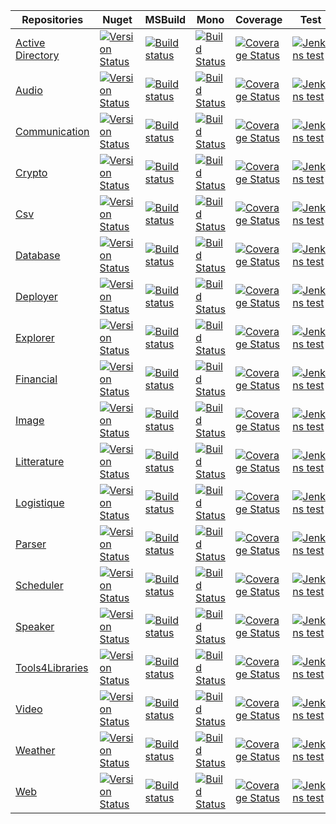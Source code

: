 Repositories     | Nuget    |  MSBuild  |  Mono    |  Coverage |  Test 
-------- |  --------  |  -------- |  --------  |  -------- |  -------- 
[Active Directory](https://github.com/ThibaultMontaufray/Droid-ActiveDirectory)| [![Version Status](https://img.shields.io/nuget/v/Droid_ActiveDirectory.svg)](https://www.nuget.org/packages/Droid_ActiveDirectory/) |  [![Build status](https://ci.appveyor.com/api/projects/status/y73455waby0cr4ir?svg=true)](https://ci.appveyor.com/project/ThibaultMontaufray/Droid-activedirectory) |  [![Build Status](https://travis-ci.org/ThibaultMontaufray/Droid-ActiveDirectory.svg?branch=master)](https://travis-ci.org/ThibaultMontaufray/Droid-ActiveDirectory) | [![Coverage Status](https://coveralls.io/repos/github/ThibaultMontaufray/Droid-ActiveDirectory/badge.svg?branch=master)](https://coveralls.io/github/ThibaultMontaufray/Droid-ActiveDirectory?branch=master) |  [![Jenkins test](https://img.shields.io/jenkins/t/http/94.247.180.137:8080/CI-Droid-ActiveDirectory.svg)](http://94.247.180.137:8080/job/CI-Droid-ActiveDirectory/)
[Audio](https://github.com/ThibaultMontaufray/Droid-Audio)| [![Version Status](https://img.shields.io/nuget/v/Droid_Audio.svg)](https://www.nuget.org/packages/Droid_Audio/) | [![Build status](https://ci.appveyor.com/api/projects/status/3hb6k7ueo3s6xr2x?svg=true)](https://ci.appveyor.com/project/ThibaultMontaufray/Droid-audio) | [![Build Status](https://travis-ci.org/ThibaultMontaufray/Droid-Audio.svg?branch=master)](https://travis-ci.org/ThibaultMontaufray/Droid-Audio) | [![Coverage Status](https://coveralls.io/repos/github/ThibaultMontaufray/Droid-Audio/badge.svg?branch=master)](https://coveralls.io/github/ThibaultMontaufray/Droid-Audio?branch=master) | [![Jenkins test](https://img.shields.io/jenkins/t/http/94.247.180.137:8080/CI-Droid-Audio.svg)](http://94.247.180.137:8080/job/CI-Droid-Audio/)
[Communication](https://github.com/ThibaultMontaufray/Droid-Communication)| [![Version Status](https://img.shields.io/nuget/v/Droid_Communication.svg)](https://www.nuget.org/packages/Droid_Communication/) |  [![Build status](https://ci.appveyor.com/api/projects/status/k1fui8m5t0k7t392?svg=true)](https://ci.appveyor.com/project/ThibaultMontaufray/Droid-communication) | [![Build Status](https://travis-ci.org/ThibaultMontaufray/Droid-Communication.svg?branch=master)](https://travis-ci.org/ThibaultMontaufray/Droid-Communication) | [![Coverage Status](https://coveralls.io/repos/github/ThibaultMontaufray/Droid-Communication/badge.svg?branch=master)](https://coveralls.io/github/ThibaultMontaufray/Droid-Communication?branch=master) | [![Jenkins test](https://img.shields.io/jenkins/t/http/94.247.180.137:8080/CI-Droid-Communication.svg)](http://94.247.180.137:8080/job/CI-Droid-Communication/)
[Crypto](https://github.com/ThibaultMontaufray/Droid-Crypto)| [![Version Status](https://img.shields.io/nuget/v/Droid_cryptography.svg)](https://www.nuget.org/packages/Droid_cryptography/) |    [![Build status](https://ci.appveyor.com/api/projects/status/8yeq7723kr21e2tj?svg=true)](https://ci.appveyor.com/project/ThibaultMontaufray/Droid-crypto) | [![Build Status](https://travis-ci.org/ThibaultMontaufray/Droid-Crypto.svg?branch=master)](https://travis-ci.org/ThibaultMontaufray/Droid-Crypto) | [![Coverage Status](https://coveralls.io/repos/github/ThibaultMontaufray/Droid-Crypto/badge.svg?branch=master)](https://coveralls.io/github/ThibaultMontaufray/Droid-Crypto?branch=master) | [![Jenkins test](https://img.shields.io/jenkins/t/http/94.247.180.137:8080/CI-Droid-Crypto.svg)](http://94.247.180.137:8080/job/CI-Droid-Crypto/) 
[Csv](https://github.com/ThibaultMontaufray/Droid-csv)| [![Version Status](https://img.shields.io/nuget/v/Droid_csv.svg)](https://www.nuget.org/packages/Droid_csv/) |  [![Build status](https://ci.appveyor.com/api/projects/status/c6gmr91fve2mylen?svg=true)](https://ci.appveyor.com/project/ThibaultMontaufray/Droid-csv)|  [![Build Status](https://travis-ci.org/ThibaultMontaufray/Droid-Csv.svg?branch=master)](https://travis-ci.org/ThibaultMontaufray/Droid-Csv) | [![Coverage Status](https://coveralls.io/repos/github/ThibaultMontaufray/Droid-Csv/badge.svg?branch=master)](https://coveralls.io/github/ThibaultMontaufray/Droid-Csv?branch=master) | [![Jenkins test](https://img.shields.io/jenkins/t/http/94.247.180.137:8080/CI-Droid-csv.svg)](http://94.247.180.137:8080/job/CI-Droid-csv/) 
[Database](https://github.com/ThibaultMontaufray/Droid-Database)| [![Version Status](https://img.shields.io/nuget/v/Droid_Database.svg)](https://www.nuget.org/packages/Droid_Database/) |   [![Build status](https://ci.appveyor.com/api/projects/status/7b79fo326cqcy2ww?svg=true)](https://ci.appveyor.com/project/ThibaultMontaufray/Droid-database) | [![Build Status](https://travis-ci.org/ThibaultMontaufray/Droid-Database.svg?branch=master)](https://travis-ci.org/ThibaultMontaufray/Droid-Database) |  [![Coverage Status](https://coveralls.io/repos/github/ThibaultMontaufray/Droid-Database/badge.svg?branch=master)](https://coveralls.io/github/ThibaultMontaufray/Droid-Database?branch=master) | [![Jenkins test](https://img.shields.io/jenkins/t/http/94.247.180.137:8080/CI-Droid-Database.svg)](http://94.247.180.137:8080/job/CI-Droid-Database/)
[Deployer](https://github.com/ThibaultMontaufray/Droid-Deployer)| [![Version Status](https://img.shields.io/nuget/v/Droid_Deployer.svg)](https://www.nuget.org/packages/Droid_Deployer/) |  [![Build status](https://ci.appveyor.com/api/projects/status/urvqq0ct1uu1m7ic?svg=true)](https://ci.appveyor.com/project/ThibaultMontaufray/Droid-deployer) | [![Build Status](https://travis-ci.org/ThibaultMontaufray/Droid-Deployer.svg?branch=master)](https://travis-ci.org/ThibaultMontaufray/Droid-Deployer) | [![Coverage Status](https://coveralls.io/repos/github/ThibaultMontaufray/Droid-Deployer/badge.svg?branch=master)](https://coveralls.io/github/ThibaultMontaufray/Droid-Deployer?branch=master) | [![Jenkins test](https://img.shields.io/jenkins/t/http/94.247.180.137:8080/CI-Droid-Deployer.svg)](http://94.247.180.137:8080/job/CI-Droid-Deployer/)
[Explorer](https://github.com/ThibaultMontaufray/Droid-Explorer)| [![Version Status](https://img.shields.io/nuget/v/Droid_Explorer.svg)](https://www.nuget.org/packages/Droid_Explorer/) | [![Build status](https://ci.appveyor.com/api/projects/status/0vg3nm3h4n2u902w?svg=true)](https://ci.appveyor.com/project/ThibaultMontaufray/Droid-explorer) |  [![Build Status](https://travis-ci.org/ThibaultMontaufray/Droid-Explorer.svg?branch=master)](https://travis-ci.org/ThibaultMontaufray/Droid-Explorer) | [![Coverage Status](https://coveralls.io/repos/github/ThibaultMontaufray/Droid-Explorer/badge.svg?branch=master)](https://coveralls.io/github/ThibaultMontaufray/Droid-Explorer?branch=master) | [![Jenkins test](https://img.shields.io/jenkins/t/http/94.247.180.137:8080/CI-Droid-Explorer.svg)](http://94.247.180.137:8080/job/CI-Droid-Explorer/) 
[Financial](https://github.com/ThibaultMontaufray/Droid-Financial)| [![Version Status](https://img.shields.io/nuget/v/Droid_Financial.svg)](https://www.nuget.org/packages/Droid_Financial/) |  [![Build status](https://ci.appveyor.com/api/projects/status/jmwioob0xgn874j2?svg=true)](https://ci.appveyor.com/project/ThibaultMontaufray/Droid-financial) | [![Build Status](https://travis-ci.org/ThibaultMontaufray/Droid-Financial.svg?branch=master)](https://travis-ci.org/ThibaultMontaufray/Droid-Financial) | [![Coverage Status](https://coveralls.io/repos/github/ThibaultMontaufray/Droid-Financial/badge.svg?branch=master)](https://coveralls.io/github/ThibaultMontaufray/Droid-Financial?branch=master) | [![Jenkins test](https://img.shields.io/jenkins/t/http/94.247.180.137:8080/CI-Droid-Financial.svg)](http://94.247.180.137:8080/job/CI-Droid-Financial/) 
[Image](https://github.com/ThibaultMontaufray/Droid-Image)| [![Version Status](https://img.shields.io/nuget/v/Droid_Image.svg)](https://www.nuget.org/packages/Droid_Image/) | [![Build status](https://ci.appveyor.com/api/projects/status/1a6dplde2y5tlb8o?svg=true)](https://ci.appveyor.com/project/ThibaultMontaufray/Droid-image) |  [![Build Status](https://travis-ci.org/ThibaultMontaufray/Droid-Image.svg?branch=master)](https://travis-ci.org/ThibaultMontaufray/Droid-Image) | [![Coverage Status](https://coveralls.io/repos/github/ThibaultMontaufray/Droid-Image/badge.svg?branch=master)](https://coveralls.io/github/ThibaultMontaufray/Droid-Image?branch=master) | [![Jenkins test](https://img.shields.io/jenkins/t/http/94.247.180.137:8080/CI-Droid-Image.svg)](http://94.247.180.137:8080/job/CI-Droid-Image/) 
[Litterature](https://github.com/ThibaultMontaufray/Droid-Litterature) | [![Version Status](https://img.shields.io/nuget/v/Droid_Litterature.svg)](https://www.nuget.org/packages/Droid_Litterature/) |   [![Build status](https://ci.appveyor.com/api/projects/status/qcq3m1kf0bapbt6e?svg=true)](https://ci.appveyor.com/project/ThibaultMontaufray/Droid-litterature) | [![Build Status](https://travis-ci.org/ThibaultMontaufray/Droid-Litterature.svg?branch=master)](https://travis-ci.org/ThibaultMontaufray/Droid-Litterature) | [![Coverage Status](https://coveralls.io/repos/github/ThibaultMontaufray/Droid-Litterature/badge.svg?branch=master)](https://coveralls.io/github/ThibaultMontaufray/Droid-Litterature?branch=master) |  [![Jenkins test](https://img.shields.io/jenkins/t/http/94.247.180.137:8080/CI-Droid-Litterature.svg)](http://94.247.180.137:8080/job/CI-Droid-Litterature/) 
[Logistique](https://github.com/ThibaultMontaufray/Droid-Logistique)| [![Version Status](https://img.shields.io/nuget/v/Droid_Logistique.svg)](https://www.nuget.org/packages/Droid_Logistique/) |   [![Build status](https://ci.appveyor.com/api/projects/status/r3oske05pisuqv26?svg=true)](https://ci.appveyor.com/project/ThibaultMontaufray/Droid-logistique)| [![Build Status](https://travis-ci.org/ThibaultMontaufray/Droid-Logistique.svg?branch=master)](https://travis-ci.org/ThibaultMontaufray/Droid-Logistique) | [![Coverage Status](https://coveralls.io/repos/github/ThibaultMontaufray/Droid-Logistique/badge.svg?branch=master)](https://coveralls.io/github/ThibaultMontaufray/Droid-Logistique?branch=master) | [![Jenkins test](https://img.shields.io/jenkins/t/http/94.247.180.137:8080/CI-Droid-Logistique.svg)](http://94.247.180.137:8080/job/CI-Droid-Logistique/) 
[Parser](https://github.com/ThibaultMontaufray/Droid-Parser)| [![Version Status](https://img.shields.io/nuget/v/Droid_Parser.svg)](https://www.nuget.org/packages/Droid_Parser/) |  [![Build status](https://ci.appveyor.com/api/projects/status/m4rnukxcqdkpm4po?svg=true)](https://ci.appveyor.com/project/ThibaultMontaufray/Droid-parser)| [![Build Status](https://travis-ci.org/ThibaultMontaufray/Droid-Parser.svg?branch=master)](https://travis-ci.org/ThibaultMontaufray/Droid-Parser) | [![Coverage Status](https://coveralls.io/repos/github/ThibaultMontaufray/Droid-Parser/badge.svg?branch=master)](https://coveralls.io/github/ThibaultMontaufray/Droid-Parser?branch=master) | [![Jenkins test](https://img.shields.io/jenkins/t/http/94.247.180.137:8080/CI-Droid-Parser.svg)](http://94.247.180.137:8080/job/CI-Droid-Parser/)
[Scheduler](https://github.com/ThibaultMontaufray/Droid-Scheduler)| [![Version Status](https://img.shields.io/nuget/v/Droid_Scheduler.svg)](https://www.nuget.org/packages/Droid_Scheduler/) |   [![Build status](https://ci.appveyor.com/api/projects/status/d8wybj46ynu5p3cv?svg=true)](https://ci.appveyor.com/project/ThibaultMontaufray/Droid-scheduler)|[![Build Status](https://travis-ci.org/ThibaultMontaufray/Droid-Scheduler.svg?branch=master)](https://travis-ci.org/ThibaultMontaufray/Droid-Scheduler) | [![Coverage Status](https://coveralls.io/repos/github/ThibaultMontaufray/Droid-Scheduler/badge.svg?branch=master)](https://coveralls.io/github/ThibaultMontaufray/Droid-Scheduler?branch=master) | [![Jenkins test](https://img.shields.io/jenkins/t/http/94.247.180.137:8080/CI-Droid-Scheduler.svg)](http://94.247.180.137:8080/job/CI-Droid-Scheduler/)
[Speaker](https://github.com/ThibaultMontaufray/Droid-Speaker)| [![Version Status](https://img.shields.io/nuget/v/Droid_Speaker.svg)](https://www.nuget.org/packages/Droid_Speaker/) | [![Build status](https://ci.appveyor.com/api/projects/status/e0dm50ftotaofig3?svg=true)](https://ci.appveyor.com/project/ThibaultMontaufray/Droid-speaker)|  [![Build Status](https://travis-ci.org/ThibaultMontaufray/Droid-Speaker.svg?branch=master)](https://travis-ci.org/ThibaultMontaufray/Droid-Speaker) | [![Coverage Status](https://coveralls.io/repos/github/ThibaultMontaufray/Droid-Speaker/badge.svg?branch=master)](https://coveralls.io/github/ThibaultMontaufray/Droid-Speaker?branch=master) | [![Jenkins test](https://img.shields.io/jenkins/t/http/94.247.180.137:8080/CI-Droid-Speaker.svg)](http://94.247.180.137:8080/job/CI-Droid-Speaker/) | [![Code Climate](https://codeclimate.com/github/ThibaultMontaufray/Droid-Speaker/badges/gpa.svg)](https://codeclimate.com/github/ThibaultMontaufray/Droid-Speaker) |
[Tools4Libraries](https://github.com/ThibaultMontaufray/Tools4Libraries)| [![Version Status](https://img.shields.io/nuget/v/Tools4Libraries.svg)](https://www.nuget.org/packages/Tools4Libraries/) | [![Build status](https://ci.appveyor.com/api/projects/status/sidmejyg6biq7gkr?svg=true)](https://ci.appveyor.com/project/ThibaultMontaufray/tools4libraries)|  [![Build Status](https://travis-ci.org/ThibaultMontaufray/Tools4Libraries.svg?branch=master)](https://travis-ci.org/ThibaultMontaufray/Tools4Libraries) | [![Coverage Status](https://coveralls.io/repos/github/ThibaultMontaufray/Tools4Libraries/badge.svg?branch=master)](https://coveralls.io/github/ThibaultMontaufray/Tools4Libraries?branch=master) | [![Jenkins test](https://img.shields.io/jenkins/t/http/94.247.180.137:8080/CI-Tools4libraries.svg)](http://94.247.180.137:8080/job/CI-Tools4Libraries/) 
[Video](https://github.com/ThibaultMontaufray/Droid-Video)| [![Version Status](https://img.shields.io/nuget/v/Droid_Video.svg)](https://www.nuget.org/packages/Droid_Video/) | [![Build status](https://ci.appveyor.com/api/projects/status/atefhvp0tj1t974s?svg=true)](https://ci.appveyor.com/project/ThibaultMontaufray/Droid-video)|  [![Build Status](https://travis-ci.org/ThibaultMontaufray/Droid-Video.svg?branch=master)](https://travis-ci.org/ThibaultMontaufray/Droid-Video) | [![Coverage Status](https://coveralls.io/repos/github/ThibaultMontaufray/Droid-Video/badge.svg?branch=master)](https://coveralls.io/github/ThibaultMontaufray/Droid-Video?branch=master) | [![Jenkins test](https://img.shields.io/jenkins/t/http/94.247.180.137:8080/CI-Droid-Video.svg)](http://94.247.180.137:8080/job/CI-Droid-Video/)
[Weather](https://github.com/ThibaultMontaufray/Droid-Weather)| [![Version Status](https://img.shields.io/nuget/v/Droid_Weather.svg)](https://www.nuget.org/packages/Droid_Weather/) | [![Build status](https://ci.appveyor.com/api/projects/status/a049s05qa7ipjj8h?svg=true)](https://ci.appveyor.com/project/ThibaultMontaufray/Droid-weather)|  [![Build Status](https://travis-ci.org/ThibaultMontaufray/Droid-Weather.svg?branch=master)](https://travis-ci.org/ThibaultMontaufray/Droid-Weather) | [![Coverage Status](https://coveralls.io/repos/github/ThibaultMontaufray/Droid-Weather/badge.svg?branch=master)](https://coveralls.io/github/ThibaultMontaufray/Droid-Weather?branch=master) | [![Jenkins test](https://img.shields.io/jenkins/t/http/94.247.180.137:8080/CI-Droid-Weather.svg)](http://94.247.180.137:8080/job/CI-Droid-Weather/) |
[Web](https://github.com/ThibaultMontaufray/Droid-Web)| [![Version Status](https://img.shields.io/nuget/v/Droid_web.svg)](https://www.nuget.org/packages/Droid_web/) | [![Build status](https://ci.appveyor.com/api/projects/status/ieecknln2usfarpg?svg=true)](https://ci.appveyor.com/project/ThibaultMontaufray/Droid-web)|  [![Build Status](https://travis-ci.org/ThibaultMontaufray/Droid-Web.svg?branch=master)](https://travis-ci.org/ThibaultMontaufray/Droid-Web) | [![Coverage Status](https://coveralls.io/repos/github/ThibaultMontaufray/Droid-web/badge.svg?branch=master)](https://coveralls.io/github/ThibaultMontaufray/Droid-web?branch=master) | [![Jenkins test](https://img.shields.io/jenkins/t/http/94.247.180.137:8080/CI-Droid-Web.svg)](http://94.247.180.137:8080/job/CI-Droid-Web/) 
